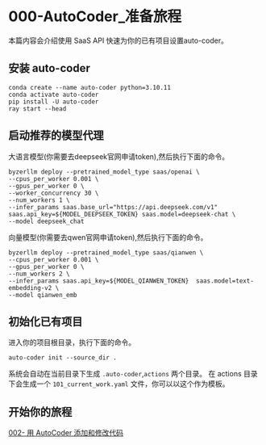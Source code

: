 # 000-AutoCoder_准备旅程

本篇内容会介绍使用 SaaS API 快速为你的已有项目设置auto-coder。

## 安装 auto-coder

```shell
conda create --name auto-coder python=3.10.11
conda activate auto-coder
pip install -U auto-coder
ray start --head
```

## 启动推荐的模型代理

大语言模型(你需要去deepseek官网申请token),然后执行下面的命令。

```shell
byzerllm deploy --pretrained_model_type saas/openai \
--cpus_per_worker 0.001 \
--gpus_per_worker 0 \
--worker_concurrency 30 \
--num_workers 1 \
--infer_params saas.base_url="https://api.deepseek.com/v1" saas.api_key=${MODEL_DEEPSEEK_TOKEN} saas.model=deepseek-chat \
--model deepseek_chat
```

向量模型(你需要去qwen官网申请token),然后执行下面的命令。

```shell
byzerllm deploy --pretrained_model_type saas/qianwen \
--cpus_per_worker 0.001 \
--gpus_per_worker 0 \
--num_workers 2 \
--infer_params saas.api_key=${MODEL_QIANWEN_TOKEN}  saas.model=text-embedding-v2 \
--model qianwen_emb
```

## 初始化已有项目

进入你的项目根目录，执行下面的命令。

```shell
auto-coder init --source_dir .
```
系统会自动在当前目录下生成 `.auto-coder`,`actions` 两个目录。
在 actions 目录下会生成一个 `101_current_work.yaml` 文件，你可以以这个作为模板。

## 开始你的旅程

[002- 用 AutoCoder 添加和修改代码](./002-%20%E7%94%A8%20AutoCoder%20%E6%B7%BB%E5%8A%A0%E5%92%8C%E4%BF%AE%E6%94%B9%E4%BB%A3%E7%A0%81.md)

